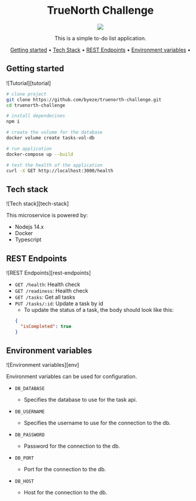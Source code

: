 <!-- markdownlint-configure-file {
  "MD013": {
    "code_blocks": false,
    "tables": false
  },
  "MD033": false,
  "MD041": false
} -->

<div align="center">

# TrueNorth Challenge

![](https://img.shields.io/badge/powered%20by-NodeJS-brightgreen?style=for-the-badge&logo=appveyor)

This is a simple to-do list application.

[Getting started](#getting-started) •
[Tech Stack](#tech-stack) •
[REST Endpoints](#rest-endpoints) •
[Environment variables](#env) •

</div>

## Getting started

![Tutorial][tutorial]

```sh
# clone project
git clone https://github.com/byeze/truenorth-challenge.git
cd truenorth-challenge

# install dependecines
npm i

# create the volume for the database
docker volume create tasks-vol-db

# run application
docker-compose up --build

# test the health of the application
curl -X GET http://localhost:3000/health
```

## Tech stack

![Tech stack][tech-stack]

This microservice is powered by:

- Nodejs 14.x
- Docker
- Typescript

## REST Endpoints

![REST Endpoints][rest-endpoints]

- `GET /health`: Health check
- `GET /readiness`: Health check
- `GET /tasks`: Get all tasks
- `PUT /tasks/:id`: Update a task by id
  - To update the status of a task, the body should look like this:
  ```json
  {
    "isCompleted": true
  }
  ```

## Environment variables

![Environment variables][env]

Environment variables can be used for configuration.

- `DB_DATABASE`

  - Specifies the database to use for the task api.

- `DB_USERNAME`

  - Specifies the username to use for the connection to the db.

- `DB_PASSWORD`

  - Password for the connection to the db.

- `DB_PORT`
  - Port for the connection to the db.
- `DB_HOST`
  - Host for the connection to the db.
